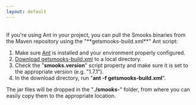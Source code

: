 ```yaml
---
layout: default
---
```

<br/>
If you're using Ant in your project, you can pull the Smooks binaries from the Maven repository using the "**getsmooks-build.xml**" Ant script:

1. Make sure [Ant](https://ant.apache.org/) is installed and your environment properly configured.
2. [Download getsmooks-build.xml](https://github.com/smooks/smooks-distro/blob/master/utils/getsmooks-build.xml) to a local directory.
3. Check the "**smooks.version**" script property and make sure it is set to the appropriate version (e.g. "1.7.1").
4. In the download directory, run "**ant -f getsmooks-build.xml**".


The jar files will be dropped in the "**./smooks-<timestamp>**" folder, from where you can easily copy them to the appropriate location. 